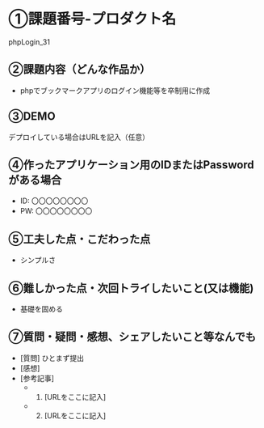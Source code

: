 # ①課題番号-プロダクト名

phpLogin_31

## ②課題内容（どんな作品か）

- phpでブックマークアプリのログイン機能等を卒制用に作成

## ③DEMO

デプロイしている場合はURLを記入（任意）

## ④作ったアプリケーション用のIDまたはPasswordがある場合

- ID: 〇〇〇〇〇〇〇〇
- PW: 〇〇〇〇〇〇〇〇

## ⑤工夫した点・こだわった点

- シンプルさ

## ⑥難しかった点・次回トライしたいこと(又は機能)

- 基礎を固める

## ⑦質問・疑問・感想、シェアしたいこと等なんでも

- [質問] ひとまず提出
- [感想] 
- [参考記事]
  - 1. [URLをここに記入]
  - 2. [URLをここに記入]